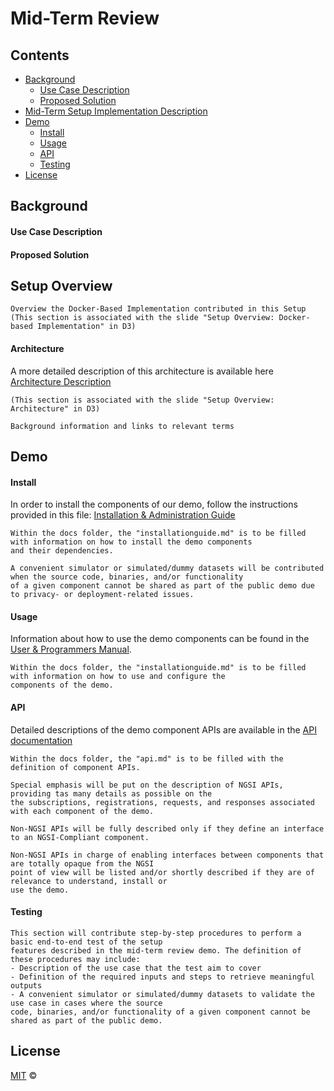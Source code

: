 # Mid-Term Review

## Contents

-   [Background](#background)
    -   [Use Case Description](#use-case-description)
    -   [Proposed Solution](#proposed-solution)
-   [Mid-Term Setup Implementation Description](#mid-term-setup-implementation-description)
-   [Demo](#demo)
    -   [Install](#install)
    -   [Usage](#usage)
    -   [API](#api)
    -   [Testing](#testing)
-   [License](#license)

## Background

#### Use Case Description

#### Proposed Solution

## Setup Overview
```
Overview the Docker-Based Implementation contributed in this Setup (This section is associated with the slide "Setup Overview: Docker-based Implementation" in D3)
```

#### Architecture
A more detailed description of this architecture is available here [Architecture Description](architecture.md)
```
(This section is associated with the slide "Setup Overview: Architecture" in D3)
```

```
Background information and links to relevant terms
```
## Demo
#### Install
In order to install the components of our demo, follow the instructions provided in this file: [Installation & Administration Guide](installationguide.md)
```
Within the docs folder, the "installationguide.md" is to be filled with information on how to install the demo components
and their dependencies.

A convenient simulator or simulated/dummy datasets will be contributed when the source code, binaries, and/or functionality
of a given component cannot be shared as part of the public demo due to privacy- or deployment-related issues.
```

#### Usage
Information about how to use the demo components can be found in the [User & Programmers Manual](usermanual.md).
```
Within the docs folder, the "installationguide.md" is to be filled with information on how to use and configure the
components of the demo.
```

#### API
Detailed descriptions of the demo component APIs are available in the [API documentation](api.md) 
```
Within the docs folder, the "api.md" is to be filled with the definition of component APIs.

Special emphasis will be put on the description of NGSI APIs, providing tas many details as possible on the 
the subscriptions, registrations, requests, and responses associated with each component of the demo. 

Non-NGSI APIs will be fully described only if they define an interface to an NGSI-Compliant component.

Non-NGSI APIs in charge of enabling interfaces between components that are totally opaque from the NGSI
point of view will be listed and/or shortly described if they are of relevance to understand, install or
use the demo.
```

#### Testing

```
This section will contribute step-by-step procedures to perform a basic end-to-end test of the setup 
features described in the mid-term review demo. The definition of these procedures may include:
- Description of the use case that the test aim to cover
- Definition of the required inputs and steps to retrieve meaningful outputs
- A convenient simulator or simulated/dummy datasets to validate the use case in cases where the source 
code, binaries, and/or functionality of a given component cannot be shared as part of the public demo.
```



## License

[MIT](LICENSE) © <TTE>
